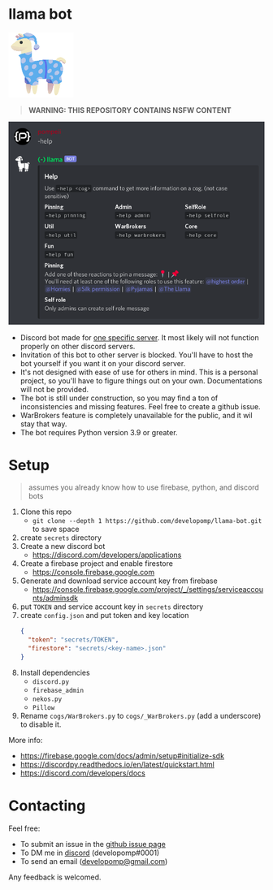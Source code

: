 # llama bot
![llama logo](logo.png)

> **WARNING: THIS REPOSITORY CONTAINS NSFW CONTENT**

![example](example.png)

- Discord bot made for [one specific server](https://dsc.gg/llama). It most likely will not function properly on other discord servers.
- Invitation of this bot to other server is blocked. You'll have to host the bot yourself if you want it on your discord server.
- It's not designed with ease of use for others in mind. This is a personal project, so you'll have to figure things out on your own. Documentations will not be provided.
- The bot is still under construction, so you may find a ton of inconsistencies and missing features. Feel free to create a github issue.
- WarBrokers feature is completely unavailable for the public, and it wil stay that way.
- The bot requires Python version 3.9 or greater.

# Setup
> assumes you already know how to use firebase, python, and discord bots

1. Clone this repo
   - `git clone --depth 1 https://github.com/developomp/llama-bot.git` to save space
2. create `secrets` directory
3. Create a new discord bot
   - https://discord.com/developers/applications
4. Create a firebase project and enable firestore
   - https://console.firebase.google.com
5. Generate and download service account key from firebase
   - https://console.firebase.google.com/project/_/settings/serviceaccounts/adminsdk
6. put `TOKEN` and service account key in `secrets` directory
7. create `config.json` and put token and key location
   ```json
   {
     "token": "secrets/TOKEN",
     "firestore": "secrets/<key-name>.json"
   }
   ```
8. Install dependencies
   - `discord.py`
   - `firebase_admin`
   - `nekos.py`
   - `Pillow`
9. Rename `cogs/WarBrokers.py` to `cogs/_WarBrokers.py` (add a underscore) to disable it.

More info:
   - https://firebase.google.com/docs/admin/setup#initialize-sdk
   - https://discordpy.readthedocs.io/en/latest/quickstart.html
   - https://discord.com/developers/docs

# Contacting
Feel free:
- To submit an issue in the [github issue page](https://github.com/developomp/discord-warbrokers-llama/issues)
- To DM me in [discord](https://discord.com) (developomp#0001)
- To send an email (developomp@gmail.com)

Any feedback is welcomed.
